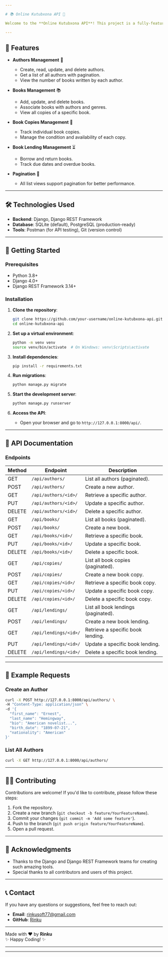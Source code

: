 ```yaml
---

# 📚 Online Kutubxona API 🚀

Welcome to the **Online Kutubxona API**! This project is a fully-featured REST API for managing an online library system. It allows you to manage authors, books, genres, book copies, and book lendings with ease. Built with **Django** and **Django REST Framework**, this API is designed to be simple, scalable, and developer-friendly.

---
```


## 🌟 Features

- **Authors Management** 📖
  - Create, read, update, and delete authors.
  - Get a list of all authors with pagination.
  - View the number of books written by each author.

- **Books Management** 📚
  - Add, update, and delete books.
  - Associate books with authors and genres.
  - View all copies of a specific book.

- **Book Copies Management** 📑
  - Track individual book copies.
  - Manage the condition and availability of each copy.

- **Book Lending Management** ⏳
  - Borrow and return books.
  - Track due dates and overdue books.

- **Pagination** 🔢
  - All list views support pagination for better performance.

---

## 🛠️ Technologies Used

- **Backend**: Django, Django REST Framework
- **Database**: SQLite (default), PostgreSQL (production-ready)
- **Tools**: Postman (for API testing), Git (version control)

---

## 🚀 Getting Started

### Prerequisites

- Python 3.8+
- Django 4.0+
- Django REST Framework 3.14+

### Installation

1. **Clone the repository**:
   ```bash
   git clone https://github.com/your-username/online-kutubxona-api.git
   cd online-kutubxona-api
   ```

2. **Set up a virtual environment**:
   ```bash
   python -m venv venv
   source venv/bin/activate  # On Windows: venv\Scripts\activate
   ```

3. **Install dependencies**:
   ```bash
   pip install -r requirements.txt
   ```

4. **Run migrations**:
   ```bash
   python manage.py migrate
   ```

5. **Start the development server**:
   ```bash
   python manage.py runserver
   ```

6. **Access the API**:
   - Open your browser and go to `http://127.0.0.1:8000/api/`.

---

## 📄 API Documentation

### Endpoints

| Method | Endpoint                  | Description                          |
|--------|---------------------------|--------------------------------------|
| GET    | `/api/authors/`           | List all authors (paginated).        |
| POST   | `/api/authors/`           | Create a new author.                 |
| GET    | `/api/authors/<id>/`      | Retrieve a specific author.          |
| PUT    | `/api/authors/<id>/`      | Update a specific author.            |
| DELETE | `/api/authors/<id>/`      | Delete a specific author.            |
| GET    | `/api/books/`             | List all books (paginated).          |
| POST   | `/api/books/`             | Create a new book.                   |
| GET    | `/api/books/<id>/`        | Retrieve a specific book.            |
| PUT    | `/api/books/<id>/`        | Update a specific book.              |
| DELETE | `/api/books/<id>/`        | Delete a specific book.              |
| GET    | `/api/copies/`            | List all book copies (paginated).    |
| POST   | `/api/copies/`            | Create a new book copy.              |
| GET    | `/api/copies/<id>/`       | Retrieve a specific book copy.       |
| PUT    | `/api/copies/<id>/`       | Update a specific book copy.         |
| DELETE | `/api/copies/<id>/`       | Delete a specific book copy.         |
| GET    | `/api/lendings/`          | List all book lendings (paginated).  |
| POST   | `/api/lendings/`          | Create a new book lending.           |
| GET    | `/api/lendings/<id>/`     | Retrieve a specific book lending.    |
| PUT    | `/api/lendings/<id>/`     | Update a specific book lending.      |
| DELETE | `/api/lendings/<id>/`     | Delete a specific book lending.      |

---

## 🎨 Example Requests

### Create an Author
```bash
curl -X POST http://127.0.0.1:8000/api/authors/ \
-H "Content-Type: application/json" \
-d '{
  "first_name": "Ernest",
  "last_name": "Hemingway",
  "bio": "American novelist...",
  "birth_date": "1899-07-21",
  "nationality": "American"
}'
```

### List All Authors
```bash
curl -X GET http://127.0.0.1:8000/api/authors/
```

---

## 🧑‍💻 Contributing

Contributions are welcome! If you'd like to contribute, please follow these steps:

1. Fork the repository.
2. Create a new branch (`git checkout -b feature/YourFeatureName`).
3. Commit your changes (`git commit -m 'Add some feature'`).
4. Push to the branch (`git push origin feature/YourFeatureName`).
5. Open a pull request.

---

## 🙏 Acknowledgments

- Thanks to the Django and Django REST Framework teams for creating such amazing tools.
- Special thanks to all contributors and users of this project.

---

## 📞 Contact

If you have any questions or suggestions, feel free to reach out:

- **Email**: rinkusoft77@gmail.com
- **GitHub**: [Rinku](https://github.com/rinkuo)

---

Made with ❤️ by **Rinku**  
✨ Happy Coding! ✨

---

---
